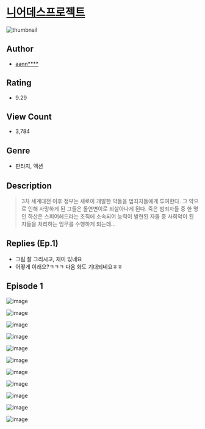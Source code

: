 # [니어데스프로젝트](https://comic.naver.com/challenge/list?titleId=810630)
![thumbnail](https://image-comic.pstatic.net/user_contents_data/challenge_comic/2023/05/24/211843/upload_3544394725919712048_480x623.jpeg)

## Author
- [aann****](https://comic.naver.com/artistTitle?id=211843)

## Rating
- 9.29

## View Count
- 3,784

## Genre
- 판타지, 액션

## Description
> 3차 세계대전 이후 정부는 새로이 개발한 약들을 범죄자들에게 투여한다. 그 약으로 인해 사망하게 된 그들은 돌연변이로 되살아나게 된다. 죽은 범죄자들 중 한 명인 하산은 스피어헤드라는 조직에 소속되어 능력이 발현된 자들 중 사회악이 된 자들을 처리하는 임무를 수행하게 되는데...

## Replies (Ep.1)
- 그림 잘 그리시고, 재미 있네요
- 어떻게 이래요?ㅋㅋㅋ 다음 화도 기대되네요ㅎㅎ

## Episode 1
![image](https://image-comic.pstatic.net/user_contents_data/challenge_comic/2023/05/24/211843/upload_7292002004394664248.jpeg)

![image](https://image-comic.pstatic.net/user_contents_data/challenge_comic/2023/05/24/211843/upload_3545518388151728438.jpeg)

![image](https://image-comic.pstatic.net/user_contents_data/challenge_comic/2023/05/24/211843/upload_3774689827781960291.jpeg)

![image](https://image-comic.pstatic.net/user_contents_data/challenge_comic/2023/05/24/211843/upload_7219605984868787255.jpeg)

![image](https://image-comic.pstatic.net/user_contents_data/challenge_comic/2023/05/24/211843/upload_4135542724418221923.jpeg)

![image](https://image-comic.pstatic.net/user_contents_data/challenge_comic/2023/05/24/211843/upload_7005174829187282999.jpeg)

![image](https://image-comic.pstatic.net/user_contents_data/challenge_comic/2023/05/24/211843/upload_4122545393221580901.jpeg)

![image](https://image-comic.pstatic.net/user_contents_data/challenge_comic/2023/05/24/211843/upload_3559305373999707492.jpeg)

![image](https://image-comic.pstatic.net/user_contents_data/challenge_comic/2023/05/24/211843/upload_7233966516435564643.jpeg)

![image](https://image-comic.pstatic.net/user_contents_data/challenge_comic/2023/05/24/211843/upload_7233688339976566833.jpeg)

![image](https://image-comic.pstatic.net/user_contents_data/challenge_comic/2023/05/24/211843/upload_7305791207382726499.jpeg)
